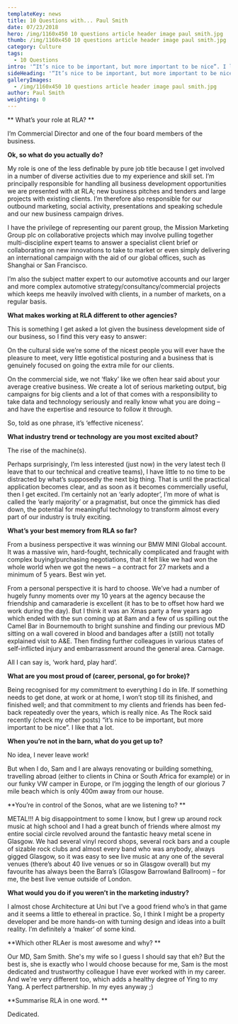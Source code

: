 ```yaml
---
templateKey: news
title: 10 Questions with... Paul Smith
date: 07/23/2018
hero: /img/1160x450 10 questions article header image paul smith.jpg
thumb: /img/1160x450 10 questions article header image paul smith.jpg
category: Culture
tags:
  - 10 Questions
intro: '“It’s nice to be important, but more important to be nice”. I like that a lot.'
sideHeading: '“It’s nice to be important, but more important to be nice”. I like that a lot.'
galleryImages:
  - /img/1160x450 10 questions article header image paul smith.jpg
author: Paul Smith
weighting: 0
---
```

**What’s your role at RLA?**

I’m Commercial Director and one of the four board members of the business.



**Ok, so what do you actually do?**

My role is one of the less definable by pure job title because I get involved in a number of diverse activities due to my experience and skill set.  I’m principally responsible for handling all business development opportunities we are presented with at RLA; new business pitches and tenders and large projects with existing clients. I’m therefore also responsible for our outbound marketing, social activity, presentations and speaking schedule and our new business campaign drives.

I have the privilege of representing our parent group, the Mission Marketing Group plc on collaborative projects which may involve pulling together multi-discipline expert teams to answer a specialist client brief or collaborating on new innovations to take to market or even simply delivering an international campaign with the aid of our global offices, such as Shanghai or San Francisco.

I’m also the subject matter expert to our automotive accounts and our larger and more complex automotive strategy/consultancy/commercial projects which keeps me heavily involved with clients, in a number of markets, on a regular basis.



**What makes working at RLA different to other agencies?**

This is something I get asked a lot given the business development side of our business, so I find this very easy to answer:

On the cultural side we’re some of the nicest people you will ever have the pleasure to meet, very little egotistical posturing and a business that is genuinely focused on going the extra mile for our clients.

On the commercial side, we not ‘flaky’ like we often hear said about your average creative business. We create a lot of serious marketing output, big campaigns for big clients and a lot of that comes with a responsibility to take data and technology seriously and really know what you are doing – and have the expertise and resource to follow it through.

So, told as one phrase, it’s ‘effective niceness’.



**What industry trend or technology are you most excited about?**

The rise of the machine(s).

Perhaps surprisingly, I’m less interested (just now) in the very latest tech (I leave that to our technical and creative teams), I have little to no time to be distracted by what’s supposedly the next big thing. That is until the practical application becomes clear, and as soon as it becomes commercially useful, then I get excited. I’m certainly not an ‘early adopter’, I’m more of what is called the ‘early majority’ or a pragmatist, but once the gimmick has died down, the potential for meaningful technology to transform almost every part of our industry is truly exciting.



**What’s your best memory from RLA so far?**

From a business perspective it was winning our BMW MINI Global account. It was a massive win, hard-fought, technically complicated and fraught with complex buying/purchasing negotiations, that it felt like we had won the whole world when we got the news – a contract for 27 markets and a minimum of 5 years. Best win yet.

From a personal perspective it is hard to choose. We’ve had a number of hugely funny moments over my 10 years at the agency because the friendship and camaraderie is excellent (it has to be to offset how hard we work during the day). But I think it was an Xmas party a few years ago which ended with the sun coming up at 8am and a few of us spilling out the Camel Bar in Bournemouth to bright sunshine and finding our previous MD sitting on a wall covered in blood and bandages after a (still) not totally explained visit to A&E. Then finding further colleagues in various states of self-inflicted injury and embarrassment around the general area. Carnage.

All I can say is, ‘work hard, play hard’. 



**What are you most proud of (career, personal, go for broke)?**

Being recognised for my commitment to everything I do in life.  If something needs to get done, at work or at home, I won’t stop till its finished, and finished well; and that commitment to my clients and friends has been fed-back repeatedly over the years, which is really nice. As The Rock said recently (check my other posts) “it’s nice to be important, but more important to be nice”. I like that a lot.



**When you’re not in the barn, what do you get up to?**

No idea, I never leave work!

But when I do, Sam and I are always renovating or building something, travelling abroad (either to clients in China or South Africa for example) or in our funky VW camper in Europe, or I’m jogging the length of our glorious 7 mile beach which is only 400m away from our house.



**You’re in control of the Sonos, what are we listening to?**

METAL!!! A big disappointment to some I know, but I grew up around rock music at high school and I had a great bunch of friends where almost my entire social circle revolved around the fantastic heavy metal scene in Glasgow. We had several vinyl record shops, several rock bars and a couple of sizable rock clubs and almost every band who was anybody, always gigged Glasgow, so it was easy to see live music at any one of the several venues (there’s about 40 live venues or so in Glasgow overall) but my favourite has always been the Barra’s (Glasgow Barrowland Ballroom) – for me, the best live venue outside of London.



**What would you do if you weren’t in the marketing industry?**



I almost chose Architecture at Uni but I’ve a good friend who’s in that game and it seems a little to ethereal in practice. So, I think I might be a property developer and be more hands-on with turning design and ideas into a built reality. I’m definitely a ‘maker’ of some kind.



**Which other RLAer is most awesome and why?**

Our MD, Sam Smith. She's my wife so I guess I should say that eh? But the best is, she is exactly who I would choose because for me, Sam is the most dedicated and trustworthy colleague I have ever worked with in my career. And we're very different too, which adds a healthy degree of Ying to my Yang. A perfect partnership. In my eyes anyway ;)



**Summarise RLA in one word.**

Dedicated.
